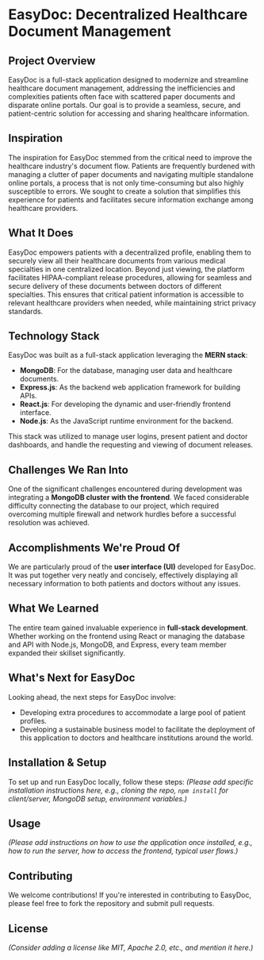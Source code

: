 # EasyDoc: Decentralized Healthcare Document Management

## Project Overview

EasyDoc is a full-stack application designed to modernize and streamline healthcare document management, addressing the inefficiencies and complexities patients often face with scattered paper documents and disparate online portals. Our goal is to provide a seamless, secure, and patient-centric solution for accessing and sharing healthcare information.

## Inspiration

The inspiration for EasyDoc stemmed from the critical need to improve the healthcare industry's document flow. Patients are frequently burdened with managing a clutter of paper documents and navigating multiple standalone online portals, a process that is not only time-consuming but also highly susceptible to errors. We sought to create a solution that simplifies this experience for patients and facilitates secure information exchange among healthcare providers.

## What It Does

EasyDoc empowers patients with a decentralized profile, enabling them to securely view all their healthcare documents from various medical specialties in one centralized location. Beyond just viewing, the platform facilitates HIPAA-compliant release procedures, allowing for seamless and secure delivery of these documents between doctors of different specialties. This ensures that critical patient information is accessible to relevant healthcare providers when needed, while maintaining strict privacy standards.

## Technology Stack

EasyDoc was built as a full-stack application leveraging the **MERN stack**:

* **MongoDB**: For the database, managing user data and healthcare documents.
* **Express.js**: As the backend web application framework for building APIs.
* **React.js**: For developing the dynamic and user-friendly frontend interface.
* **Node.js**: As the JavaScript runtime environment for the backend.

This stack was utilized to manage user logins, present patient and doctor dashboards, and handle the requesting and viewing of document releases.

## Challenges We Ran Into

One of the significant challenges encountered during development was integrating a **MongoDB cluster with the frontend**. We faced considerable difficulty connecting the database to our project, which required overcoming multiple firewall and network hurdles before a successful resolution was achieved.

## Accomplishments We're Proud Of

We are particularly proud of the **user interface (UI)** developed for EasyDoc. It was put together very neatly and concisely, effectively displaying all necessary information to both patients and doctors without any issues.

## What We Learned

The entire team gained invaluable experience in **full-stack development**. Whether working on the frontend using React or managing the database and API with Node.js, MongoDB, and Express, every team member expanded their skillset significantly.

## What's Next for EasyDoc

Looking ahead, the next steps for EasyDoc involve:

* Developing extra procedures to accommodate a large pool of patient profiles.
* Developing a sustainable business model to facilitate the deployment of this application to doctors and healthcare institutions around the world.

## Installation & Setup

To set up and run EasyDoc locally, follow these steps:
*(Please add specific installation instructions here, e.g., cloning the repo, `npm install` for client/server, MongoDB setup, environment variables.)*

## Usage

*(Please add instructions on how to use the application once installed, e.g., how to run the server, how to access the frontend, typical user flows.)*

## Contributing

We welcome contributions! If you're interested in contributing to EasyDoc, please feel free to fork the repository and submit pull requests.

## License

*(Consider adding a license like MIT, Apache 2.0, etc., and mention it here.)*
